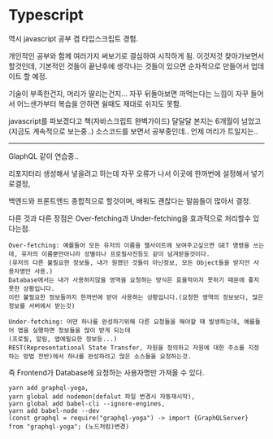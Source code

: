 # Typescript

역시 javascript 공부 겸 타입스크립트 경험.

개인적인 공부와 함께 여러가지 써보기로 결심하여 시작하게 됨. 
이것저것 찾아가보면서 할것인데, 기본적인 것들이 끝난후에 생각나는 것들이 있으면 순차적으로 만들어서 업데이트 할 예정.

기술이 부족한건지, 머리가 딸리는건지... 자꾸 뒤돌아보면 까먹는다는 느낌이 자꾸 들어서 어느샌가부터 복습을 안하면 쉴때도 재대로 쉬지도 못함.

javascript를 파보겠다고 책(자바스크립트 완벽가이드) 달달달 본지는 6개월이 넘었고(지금도 계속적으로 보는중..) 소스코드를 보면서 공부중인데.. 언제 머리가 트일지는..

****

GlaphQL 같이 연습중..

리포지터리 생성해서 넣을려고 하는데 자꾸 오류가 나서 이곳에 한꺼번에 설정해서 넣기로결정,

백엔드와 프론트엔드 종합적으로 할것이며, 배워도 괜찮다는 말씀들이 많아서 결정.

다른 것과 다른 장점은 Over-fetching과 Under-fetching을 효과적으로 처리할수 있다는점.
```
Over-fetching: 예를들어 모든 유저의 이름을 웹사이트에 보여주고싶으면 GET 명령을 쓰는데, 유저의 이름뿐만아니라 성별이나 프로필사진등도 같이 넘겨받을것이다.
(유저의 다른 불필요한 정보들, 내가 원했던 것들이 아닌정보, 모든 Object들을 받지만 사용자명만 사용.)
Database에서는 내가 사용하지않을 영역을 요청하는 방식은 효율적이지 못하기 때문에 좋지못한 상황입니다.
이런 불필요한 정보들까지 한꺼번에 받아 사용하는 상황입니다.(요청한 영역의 정보보다, 많은 정보를 서버에서 받는것)
```

```
Under-fetching: 어떤 하나를 완성하기위해 다른 요청들을 해야할 때 발생하는데, 예를들어 앱을 실행하면 정보들을 많이 받게 되는데
(프로필, 알림, 앱에필요한 정보등...) 
REST(Representational State Transfer, 자원을 정의하고 자원에 대한 주소를 지정하는 방법 전반)에서 하나를 완성하려고 많은 소스들을 요청하는것.
```

즉 Frontend가 Database에 요청하는 사용자명만 가져올 수 있다.

```
yarn add graphql-yoga, 
yarn global add nodemon(defalut 파일 변경시 자동재시작), 
yarn global add babel-cli --ignore-engines,
yarn add babel-node --dev
(const graphql = require("graphql-yoga") -> import {GraphQLServer} from "graphql-yoga"; (노드처럼)변경)
```
